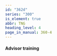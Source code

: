 ```yaml
---
id: "362d"
series: "300"
is_element: true
abbr: TNG
heading_level: 4
page_in_manual: 360-4
---
```


#### Advisor training